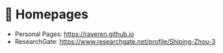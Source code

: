 # 📎 Homepages
- Personal Pages: https://rayeren.github.io
- ResearchGate: https://www.researchgate.net/profile/Shiping-Zhou-3
